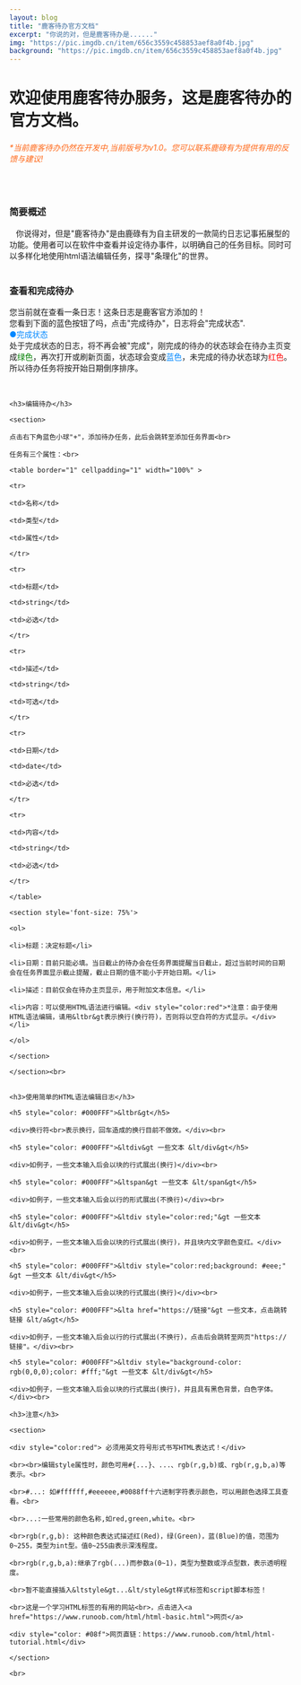 ```yaml
---
layout: blog
title: "鹿客待办官方文档"
excerpt: "你说的对，但是鹿客待办是......"
img: "https://pic.imgdb.cn/item/656c3559c458853aef8a0f4b.jpg"
background: "https://pic.imgdb.cn/item/656c3559c458853aef8a0f4b.jpg"
---
```


<h1>欢迎使用鹿客待办服务，这是鹿客待办的官方文档。</h1>
                <h6 style="color: #FF6717;">
                                   *当前鹿客待办仍然在开发中,当前版号为v1.0。您可以联系鹿碌有为提供有用的反馈与建议!
                                                   </h6><br>
                                                                   <h3>简要概述</h3>
                                                                                   <section>
                                                                                                      &nbsp &nbsp你说得对，但是"鹿客待办"是由鹿碌有为自主研发的一款简约日志记事拓展型的功能。使用者可以在软件中查看并设定待办事件，以明确自己的任务目标。同时可以多样化地使用html语法编辑任务，探寻"条理化"的世界。
                                                                                                                      </section><br>
                                                                                                                                      <h3>查看和完成待办</h3>
                                                                                                                                                      <section>
                                                                                                                                                                         您当前就在查看一条日志！这条日志是鹿客官方添加的！<br>
                                                                                                                                                                                            您看到下面的蓝色按钮了吗，点击"完成待办"，日志将会"完成状态".<br/>
                                                                                                                                                                                                               <div style="color: #08f">●完成状态</div>
                                                                                                                                                                                                                                  处于完成状态的日志，将不再会被"完成"，刚完成的待办的状态球会在待办主页变成<span style='color:green'>绿色</span>，再次打开或刷新页面，状态球会变成<span style='color:#08f'>蓝色</span>，未完成的待办状态球为<span style='color:red'>红色</span>。
                                                                                                                                                                                                                                                      <br>所以待办任务将按开始日期倒序排序。
                                                                                                                                                                                                                                                                      </section><br>
                                                                                                                                                                                                                                                                                      
                                                                                                                                                                                                                                                                                                      <h3>编辑待办</h3>
                                                                                                                                                                                                                                                                                                                      <section>
                                                                                                                                                                                                                                                                                                                                          点击右下角蓝色小球"+"，添加待办任务，此后会跳转至添加任务界面<br>
                                                                                                                                                                                                                                                                                                                                                              任务有三个属性：<br>
                                                                                                                                                                                                                                                                                                                                                                                  <table border="1" cellpadding="1" width="100%" >
                                                                                                                                                                                                                                                                                                                                                                                                  <tr>
                                                                                                                                                                                                                                                                                                                                                                                                                      <td>名称</td>
                                                                                                                                                                                                                                                                                                                                                                                                                                          <td>类型</td>
                                                                                                                                                                                                                                                                                                                                                                                                                                                              <td>属性</td>
                                                                                                                                                                                                                                                                                                                                                                                                                                                                              </tr>
                                                                                                                                                                                                                                                                                                                                                                                                                                                                                              <tr>
                                                                                                                                                                                                                                                                                                                                                                                                                                                                                                                  <td>标题</td>
                                                                                                                                                                                                                                                                                                                                                                                                                                                                                                                                      <td>string</td>
                                                                                                                                                                                                                                                                                                                                                                                                                                                                                                                                                          <td>必选</td>
                                                                                                                                                                                                                                                                                                                                                                                                                                                                                                                                                                          </tr>
                                                                                                                                                                                                                                                                                                                                                                                                                                                                                                                                                                                          <tr>
                                                                                                                                                                                                                                                                                                                                                                                                                                                                                                                                                                                                              <td>描述</td>
                                                                                                                                                                                                                                                                                                                                                                                                                                                                                                                                                                                                                                  <td>string</td>
                                                                                                                                                                                                                                                                                                                                                                                                                                                                                                                                                                                                                                                      <td>可选</td>
                                                                                                                                                                                                                                                                                                                                                                                                                                                                                                                                                                                                                                                                      </tr>
                                                                                                                                                                                                                                                                                                                                                                                                                                                                                                                                                                                                                                                                                      <tr>
                                                                                                                                                                                                                                                                                                                                                                                                                                                                                                                                                                                                                                                                                                          <td>日期</td>
                                                                                                                                                                                                                                                                                                                                                                                                                                                                                                                                                                                                                                                                                                                              <td>date</td>
                                                                                                                                                                                                                                                                                                                                                                                                                                                                                                                                                                                                                                                                                                                                                  <td>必选</td>
                                                                                                                                                                                                                                                                                                                                                                                                                                                                                                                                                                                                                                                                                                                                                                  </tr>
                                                                                                                                                                                                                                                                                                                                                                                                                                                                                                                                                                                                                                                                                                                                                                                  <tr>
                                                                                                                                                                                                                                                                                                                                                                                                                                                                                                                                                                                                                                                                                                                                                                                                      <td>内容</td>
                                                                                                                                                                                                                                                                                                                                                                                                                                                                                                                                                                                                                                                                                                                                                                                                                          <td>string</td>
                                                                                                                                                                                                                                                                                                                                                                                                                                                                                                                                                                                                                                                                                                                                                                                                                                              <td>必选</td>
                                                                                                                                                                                                                                                                                                                                                                                                                                                                                                                                                                                                                                                                                                                                                                                                                                                              </tr>
                                                                                                                                                                                                                                                                                                                                                                                                                                                                                                                                                                                                                                                                                                                                                                                                                                                                          </table>
                                                                                                                                                                                                                                                                                                                                                                                                                                                                                                                                                                                                                                                                                                                                                                                                                                                                                          <section style='font-size: 75%'>
                                                                                                                                                                                                                                                                                                                                                                                                                                                                                                                                                                                                                                                                                                                                                                                                                                                                                                              <ol>
                                                                                                                                                                                                                                                                                                                                                                                                                                                                                                                                                                                                                                                                                                                                                                                                                                                                                                                                      <li>标题：决定标题</li>
                                                                                                                                                                                                                                                                                                                                                                                                                                                                                                                                                                                                                                                                                                                                                                                                                                                                                                                                                              <li>日期：目前只能必填。当日截止的待办会在任务界面提醒当日截止，超过当前时间的日期会在任务界面显示截止提醒，截止日期的值不能小于开始日期。</li>
                                                                                                                                                                                                                                                                                                                                                                                                                                                                                                                                                                                                                                                                                                                                                                                                                                                                                                                                                                                      <li>描述：目前仅会在待办主页显示，用于附加文本信息。</li>
                                                                                                                                                                                                                                                                                                                                                                                                                                                                                                                                                                                                                                                                                                                                                                                                                                                                                                                                                                                                              <li>内容：可以使用HTML语法进行编辑。<div style="color:red">*注意：由于使用HTML语法编辑，请用&ltbr&gt表示换行(换行符)，否则将以空白符的方式显示。</div></li>
                                                                                                                                                                                                                                                                                                                                                                                                                                                                                                                                                                                                                                                                                                                                                                                                                                                                                                                                                                                                                                  </ol>
                                                                                                                                                                                                                                                                                                                                                                                                                                                                                                                                                                                                                                                                                                                                                                                                                                                                                                                                                                                                                                                  </section>
                                                                                                                                                                                                                                                                                                                                                                                                                                                                                                                                                                                                                                                                                                                                                                                                                                                                                                                                                                                                                                                              </section><br>
                                                                                                                                                                                                                                                                                                                                                                                                                                                                                                                                                                                                                                                                                                                                                                                                                                                                                                                                                                                                                                                                          
                                                                                                                                                                                                                                                                                                                                                                                                                                                                                                                                                                                                                                                                                                                                                                                                                                                                                                                                                                                                                                                                                      <h3>使用简单的HTML语法编辑日志</h3>
                                                                                                                                                                                                                                                                                                                                                                                                                                                                                                                                                                                                                                                                                                                                                                                                                                                                                                                                                                                                                                                                                                      <h5 style="color: #000FFF">&ltbr&gt</h5>
                                                                                                                                                                                                                                                                                                                                                                                                                                                                                                                                                                                                                                                                                                                                                                                                                                                                                                                                                                                                                                                                                                                      <div>换行符<br>表示换行，回车造成的换行目前不做效。</div><br>
                                                                                                                                                                                                                                                                                                                                                                                                                                                                                                                                                                                                                                                                                                                                                                                                                                                                                                                                                                                                                                                                                                                                      <h5 style="color: #000FFF">&ltdiv&gt 一些文本 &lt/div&gt</h5>
                                                                                                                                                                                                                                                                                                                                                                                                                                                                                                                                                                                                                                                                                                                                                                                                                                                                                                                                                                                                                                                                                                                                                      <div>如例子，一些文本输入后会以块的行式展出(换行)</div><br>
                                                                                                                                                                                                                                                                                                                                                                                                                                                                                                                                                                                                                                                                                                                                                                                                                                                                                                                                                                                                                                                                                                                                                                      <h5 style="color: #000FFF">&ltspan&gt 一些文本 &lt/span&gt</h5>
                                                                                                                                                                                                                                                                                                                                                                                                                                                                                                                                                                                                                                                                                                                                                                                                                                                                                                                                                                                                                                                                                                                                                                                      <div>如例子，一些文本输入后会以行的形式展出(不换行)</div><br>
                                                                                                                                                                                                                                                                                                                                                                                                                                                                                                                                                                                                                                                                                                                                                                                                                                                                                                                                                                                                                                                                                                                                                                                                      <h5 style="color: #000FFF">&ltdiv style="color:red;"&gt 一些文本 &lt/div&gt</h5>
                                                                                                                                                                                                                                                                                                                                                                                                                                                                                                                                                                                                                                                                                                                                                                                                                                                                                                                                                                                                                                                                                                                                                                                                                      <div>如例子，一些文本输入后会以块的行式展出(换行)，并且块内文字颜色变红。</div><br>
                                                                                                                                                                                                                                                                                                                                                                                                                                                                                                                                                                                                                                                                                                                                                                                                                                                                                                                                                                                                                                                                                                                                                                                                                                      <h5 style="color: #000FFF">&ltdiv style="color:red;background: #eee;" &gt 一些文本 &lt/div&gt</h5>
                                                                                                                                                                                                                                                                                                                                                                                                                                                                                                                                                                                                                                                                                                                                                                                                                                                                                                                                                                                                                                                                                                                                                                                                                                                      <div>如例子，一些文本输入后会以块的行式展出(换行)</div><br>
                                                                                                                                                                                                                                                                                                                                                                                                                                                                                                                                                                                                                                                                                                                                                                                                                                                                                                                                                                                                                                                                                                                                                                                                                                                                      <h5 style="color: #000FFF">&lta href="https://链接"&gt 一些文本，点击跳转链接 &lt/a&gt</h5>
                                                                                                                                                                                                                                                                                                                                                                                                                                                                                                                                                                                                                                                                                                                                                                                                                                                                                                                                                                                                                                                                                                                                                                                                                                                                                      <div>如例子，一些文本输入后会以行的行式展出(不换行)，点击后会跳转至网页"https://链接"。</div><br>
                                                                                                                                                                                                                                                                                                                                                                                                                                                                                                                                                                                                                                                                                                                                                                                                                                                                                                                                                                                                                                                                                                                                                                                                                                                                                                      <h5 style="color: #000FFF">&ltdiv style="background-color: rgb(0,0,0);color: #fff;"&gt 一些文本 &lt/div&gt</h5>
                                                                                                                                                                                                                                                                                                                                                                                                                                                                                                                                                                                                                                                                                                                                                                                                                                                                                                                                                                                                                                                                                                                                                                                                                                                                                                                      <div>如例子，一些文本输入后会以块的行式展出(换行)，并且具有黑色背景，白色字体。</div><br>
                                                                                                                                                                                                                                                                                                                                                                                                                                                                                                                                                                                                                                                                                                                                                                                                                                                                                                                                                                                                                                                                                                                                                                                                                                                                                                                                      <h3>注意</h3>
                                                                                                                                                                                                                                                                                                                                                                                                                                                                                                                                                                                                                                                                                                                                                                                                                                                                                                                                                                                                                                                                                                                                                                                                                                                                                                                                                      <section>
                                                                                                                                                                                                                                                                                                                                                                                                                                                                                                                                                                                                                                                                                                                                                                                                                                                                                                                                                                                                                                                                                                                                                                                                                                                                                                                                                                          <div style="color:red"> 必须用英文符号形式书写HTML表达式！</div>
                                                                                                                                                                                                                                                                                                                                                                                                                                                                                                                                                                                                                                                                                                                                                                                                                                                                                                                                                                                                                                                                                                                                                                                                                                                                                                                                                                                              <br><br>编辑style属性时，颜色可用#{...}、...、rgb(r,g,b)或、rgb(r,g,b,a)等表示。<br>
                                                                                                                                                                                                                                                                                                                                                                                                                                                                                                                                                                                                                                                                                                                                                                                                                                                                                                                                                                                                                                                                                                                                                                                                                                                                                                                                                                                                                  <br>#...: 如#ffffff,#eeeeee,#0088ff十六进制字符表示颜色，可以用颜色选择工具查看。<br>
                                                                                                                                                                                                                                                                                                                                                                                                                                                                                                                                                                                                                                                                                                                                                                                                                                                                                                                                                                                                                                                                                                                                                                                                                                                                                                                                                                                                                                      <br>...:一些常用的颜色名称,如red,green,white。<br>
                                                                                                                                                                                                                                                                                                                                                                                                                                                                                                                                                                                                                                                                                                                                                                                                                                                                                                                                                                                                                                                                                                                                                                                                                                                                                                                                                                                                                                                          <br>rgb(r,g,b): 这种颜色表达式描述红(Red)，绿(Green)，蓝(Blue)的值，范围为0~255，类型为int型。值0~255由表示深浅程度。
                                                                                                                                                                                                                                                                                                                                                                                                                                                                                                                                                                                                                                                                                                                                                                                                                                                                                                                                                                                                                                                                                                                                                                                                                                                                                                                                                                                                                                                                              <br>rgb(r,g,b,a):继承了rgb(...)而参数a(0~1)，类型为整数或浮点型数，表示透明程度。
                                                                                                                                                                                                                                                                                                                                                                                                                                                                                                                                                                                                                                                                                                                                                                                                                                                                                                                                                                                                                                                                                                                                                                                                                                                                                                                                                                                                                                                                                                  <br>暂不能直接插入&ltstyle&gt...&lt/style&gt样式标签和script脚本标签！
                                                                                                                                                                                                                                                                                                                                                                                                                                                                                                                                                                                                                                                                                                                                                                                                                                                                                                                                                                                                                                                                                                                                                                                                                                                                                                                                                                                                                                                                                                                      <br>这是一个学习HTML标签的有用的网站<br>，点击进入<a href="https://www.runoob.com/html/html-basic.html">网页</a>
                                                                                                                                                                                                                                                                                                                                                                                                                                                                                                                                                                                                                                                                                                                                                                                                                                                                                                                                                                                                                                                                                                                                                                                                                                                                                                                                                                                                                                                                                                                                          <div style="color: #08f">网页直链：https://www.runoob.com/html/html-tutorial.html</div>
                                                                                                                                                                                                                                                                                                                                                                                                                                                                                                                                                                                                                                                                                                                                                                                                                                                                                                                                                                                                                                                                                                                                                                                                                                                                                                                                                                                                                                                                                                                                                          </section>
                                                                                                                                                                                                                                                                                                                                                                                                                                                                                                                                                                                                                                                                                                                                                                                                                                                                                                                                                                                                                                                                                                                                                                                                                                                                                                                                                                                                                                                                                                                                                                      <br>